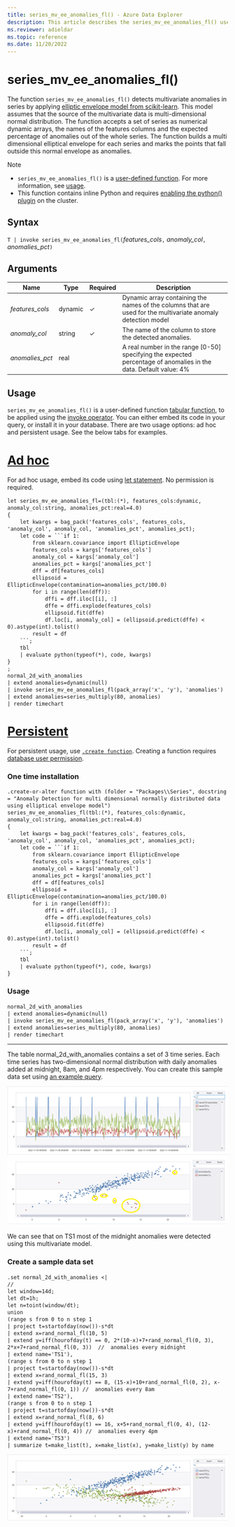 ```yaml
---
title: series_mv_ee_anomalies_fl() - Azure Data Explorer
description: This article describes the series_mv_ee_anomalies_fl() user-defined function in Azure Data Explorer.
ms.reviewer: adieldar
ms.topic: reference
ms.date: 11/20/2022
---
```

# series_mv_ee_anomalies_fl()

The function `series_mv_ee_anomalies_fl()` detects multivariate anomalies in series by applying [elliptic envelope model from scikit-learn](https://scikit-learn.org/stable/modules/generated/sklearn.covariance.EllipticEnvelope.html). This model assumes that the source of the multivariate data is multi-dimensional normal distribution. The function accepts a set of series as numerical dynamic arrays, the names of the features columns and the expected percentage of anomalies out of the whole series. The function builds a multi dimensional elliptical envelope for each series and marks the points that fall outside this normal envelope as anomalies.

> [!NOTE]
> * `series_mv_ee_anomalies_fl()` is a [user-defined function](../query/functions/user-defined-functions.md). For more information, see [usage](#usage).
> * This function contains inline Python and requires [enabling the python() plugin](../query/pythonplugin.md#enable-the-plugin) on the cluster.

## Syntax

`T | invoke series_mv_ee_anomalies_fl(`*features_cols*`,` *anomaly_col*`,` *anomalies_pct*`)`
  
## Arguments

| Name | Type | Required | Description |
|--|--|--|--|
| *features_cols* | dynamic | &check; | Dynamic array containing the names of the columns that are used for the multivariate anomaly detection model |
| *anomaly_col* | string | &check; | The name of the column to store the detected anomalies. |
| *anomalies_pct* | real | | A real number in the range [0-50] specifying the expected percentage of anomalies in the data. Default value: 4% |


## Usage

`series_mv_ee_anomalies_fl()` is a user-defined function [tabular function](../query/functions/user-defined-functions.md#tabular-function), to be applied using the [invoke operator](../query/invokeoperator.md). You can either embed its code in your query, or install it in your database. There are two usage options: ad hoc and persistent usage. See the below tabs for examples.

# [Ad hoc](#tab/adhoc)

For ad hoc usage, embed its code using [let statement](../query/letstatement.md). No permission is required.

<!-- csl: https://help.kusto.windows.net/Samples -->
```kusto
let series_mv_ee_anomalies_fl=(tbl:(*), features_cols:dynamic, anomaly_col:string, anomalies_pct:real=4.0)
{
    let kwargs = bag_pack('features_cols', features_cols, 'anomaly_col', anomaly_col, 'anomalies_pct', anomalies_pct);
    let code = ```if 1:
        from sklearn.covariance import EllipticEnvelope
        features_cols = kargs['features_cols']
        anomaly_col = kargs['anomaly_col']
        anomalies_pct = kargs['anomalies_pct']
        dff = df[features_cols]
        ellipsoid = EllipticEnvelope(contamination=anomalies_pct/100.0)
        for i in range(len(dff)):
            dffi = dff.iloc[[i], :]
            dffe = dffi.explode(features_cols)
            ellipsoid.fit(dffe)
            df.loc[i, anomaly_col] = (ellipsoid.predict(dffe) < 0).astype(int).tolist()
        result = df
    ```;
    tbl
    | evaluate python(typeof(*), code, kwargs)
}
;
normal_2d_with_anomalies
| extend anomalies=dynamic(null)
| invoke series_mv_ee_anomalies_fl(pack_array('x', 'y'), 'anomalies')
| extend anomalies=series_multiply(80, anomalies)
| render timechart
```

# [Persistent](#tab/persistent)

For persistent usage, use [`.create function`](../management/create-function.md).  Creating a function requires [database user permission](../management/access-control/role-based-authorization.md).

### One time installation

<!-- csl: https://help.kusto.windows.net/Samples -->
```kusto
.create-or-alter function with (folder = "Packages\\Series", docstring = "Anomaly Detection for multi dimensional normally distributed data using elliptical envelope model")
series_mv_ee_anomalies_fl(tbl:(*), features_cols:dynamic, anomaly_col:string, anomalies_pct:real=4.0)
{
    let kwargs = bag_pack('features_cols', features_cols, 'anomaly_col', anomaly_col, 'anomalies_pct', anomalies_pct);
    let code = ```if 1:
        from sklearn.covariance import EllipticEnvelope
        features_cols = kargs['features_cols']
        anomaly_col = kargs['anomaly_col']
        anomalies_pct = kargs['anomalies_pct']
        dff = df[features_cols]
        ellipsoid = EllipticEnvelope(contamination=anomalies_pct/100.0)
        for i in range(len(dff)):
            dffi = dff.iloc[[i], :]
            dffe = dffi.explode(features_cols)
            ellipsoid.fit(dffe)
            df.loc[i, anomaly_col] = (ellipsoid.predict(dffe) < 0).astype(int).tolist()
        result = df
    ```;
    tbl
    | evaluate python(typeof(*), code, kwargs)
}
```

### Usage

<!-- csl: https://help.kusto.windows.net/Samples -->
```kusto
normal_2d_with_anomalies
| extend anomalies=dynamic(null)
| invoke series_mv_ee_anomalies_fl(pack_array('x', 'y'), 'anomalies')
| extend anomalies=series_multiply(80, anomalies)
| render timechart
```

---

The table normal_2d_with_anomalies contains a set of 3 time series. Each time series has two-dimensional normal distribution with daily anomalies added at midnight, 8am, and 4pm respectively. You can create this sample data set using [an example query](series-mv-ee-anomalies-fl.md#create-a-sample-data-set).

![Graph showing multivariate anomalies on a time chart.](images/series-mv-ee-anomalies-fl/mv-ee-anomalies-example-1.png)
![Graph showing multivariate anomalies on a scatter chart.](images/series-mv-ee-anomalies-fl/mv-ee-anomalies-example-1a.png)

We can see that on TS1 most of the midnight anomalies were detected using this multivariate model.

### Create a sample data set

<!-- csl: https://help.kusto.windows.net/Samples -->
```kusto
.set normal_2d_with_anomalies <|
//
let window=14d;
let dt=1h;
let n=toint(window/dt);
union
(range s from 0 to n step 1
| project t=startofday(now())-s*dt
| extend x=rand_normal_fl(10, 5)
| extend y=iff(hourofday(t) == 0, 2*(10-x)+7+rand_normal_fl(0, 3), 2*x+7+rand_normal_fl(0, 3))  //  anomalies every midnight
| extend name='TS1'),
(range s from 0 to n step 1
| project t=startofday(now())-s*dt
| extend x=rand_normal_fl(15, 3)
| extend y=iff(hourofday(t) == 8, (15-x)+10+rand_normal_fl(0, 2), x-7+rand_normal_fl(0, 1)) //  anomalies every 8am
| extend name='TS2'),
(range s from 0 to n step 1
| project t=startofday(now())-s*dt
| extend x=rand_normal_fl(8, 6)
| extend y=iff(hourofday(t) == 16, x+5+rand_normal_fl(0, 4), (12-x)+rand_normal_fl(0, 4)) //  anomalies every 4pm
| extend name='TS3')
| summarize t=make_list(t), x=make_list(x), y=make_list(y) by name
```

![Scatter chart of the sample data set.](images/series-mv-ee-anomalies-fl/mv-ee-anomalies-sample-data.png)
